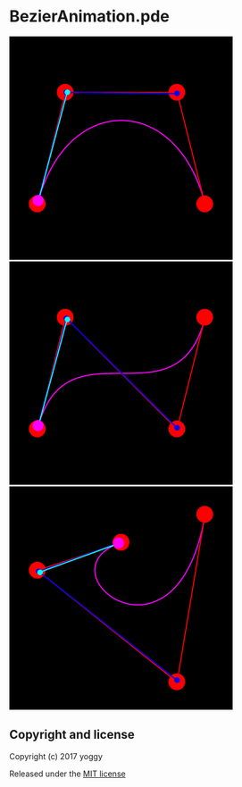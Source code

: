 BezierAnimation.pde
====

![img01.gif](img01.gif) ![img02.gif](img02.gif) ![img03.gif](img03.gif)

Copyright and license
----
Copyright (c) 2017 yoggy

Released under the [MIT license](LICENSE.txt)
